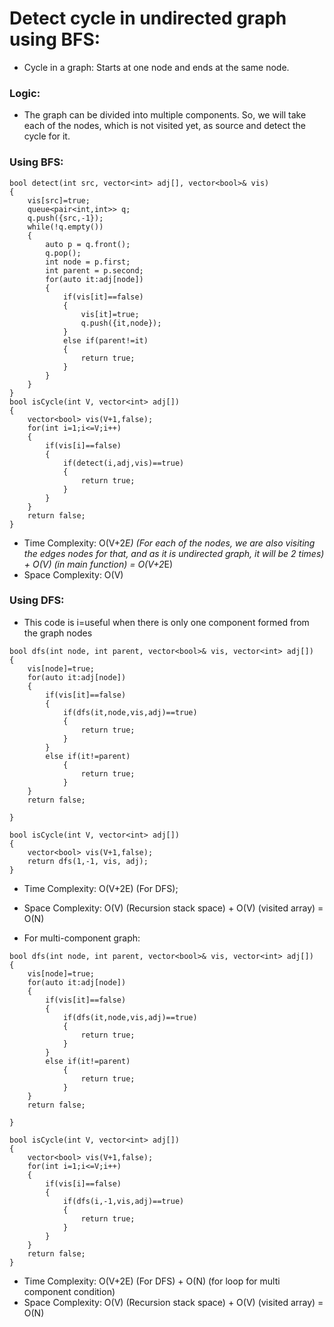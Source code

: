 # Detect cycle in undirected graph using BFS:

- Cycle in a graph: Starts at one node and ends at the same node.


### Logic:
- The graph can be divided into multiple components. So, we will take each of the nodes, which is not visited yet, as source and detect the cycle for it.

### Using BFS:
```
bool detect(int src, vector<int> adj[], vector<bool>& vis)
{
    vis[src]=true;
    queue<pair<int,int>> q;
    q.push({src,-1});
    while(!q.empty())
    {
        auto p = q.front();
        q.pop();
        int node = p.first;
        int parent = p.second;
        for(auto it:adj[node])
        {
            if(vis[it]==false)
            {
                vis[it]=true;
                q.push({it,node});
            }
            else if(parent!=it)
            {
                return true;
            }
        }
    }
}
bool isCycle(int V, vector<int> adj[])
{
    vector<bool> vis(V+1,false);
    for(int i=1;i<=V;i++)
    {
        if(vis[i]==false)
        {
            if(detect(i,adj,vis)==true)
            {
                return true;
            }
        }
    }
    return false;
}
```
- Time Complexity: O(V+2*E) (For each of the nodes, we are also visiting the edges nodes for that, and as it is undirected graph, it will be 2 times) + O(V) (in main function) = O(V+2*E)
- Space Complexity: O(V)

### Using DFS:
- This code is i=useful when there is only one component formed from the graph nodes
```
bool dfs(int node, int parent, vector<bool>& vis, vector<int> adj[])
{
    vis[node]=true;
    for(auto it:adj[node])
    {
        if(vis[it]==false)
        {
            if(dfs(it,node,vis,adj)==true)
            {
                return true;
            }
        }
        else if(it!=parent)
            {
                return true;
            }
    }
    return false;

}

bool isCycle(int V, vector<int> adj[])
{
    vector<bool> vis(V+1,false);
    return dfs(1,-1, vis, adj);
}

```
- Time Complexity: O(V+2E) (For DFS);
- Space Complexity: O(V) (Recursion stack space) + O(V) (visited array) = O(N)

- For multi-component graph:
```
bool dfs(int node, int parent, vector<bool>& vis, vector<int> adj[])
{
    vis[node]=true;
    for(auto it:adj[node])
    {
        if(vis[it]==false)
        {
            if(dfs(it,node,vis,adj)==true)
            {
                return true;
            }
        }
        else if(it!=parent)
            {
                return true;
            }
    }
    return false;

}

bool isCycle(int V, vector<int> adj[])
{
    vector<bool> vis(V+1,false);
    for(int i=1;i<=V;i++)
    {
        if(vis[i]==false)
        {
            if(dfs(i,-1,vis,adj)==true)
            {
                return true;
            }
        }
    }
    return false;
}
```
- Time Complexity: O(V+2E) (For DFS) + O(N) (for loop for multi component condition)
- Space Complexity: O(V) (Recursion stack space) + O(V) (visited array) = O(N)

